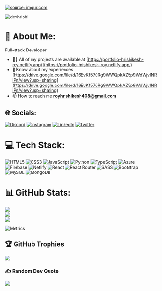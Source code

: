 <a href="https://imgur.com/cI6PPHK"><img src="https://i.imgur.com/cI6PPHK.gif" title="source: imgur.com" /></a>
<p align="left"> <img src="https://komarev.com/ghpvc/?username=devhrishi&label=Profile%20views&color=0e75b6&style=flat" alt="devhrishi" /> </p>

# 💫 About Me:
Full-stack Developer
- 👨‍💻 All of my projects are available at [https://portfolio-hrishikesh-roy.netlify.app/](https://portfolio-hrishikesh-roy.netlify.app/)
- 📄 Know about my experiences [https://drive.google.com/file/d/16EvKf570Rg9WWQpkAZ5p9WdWjvINRiPn/view?usp=sharing](https://drive.google.com/file/d/16EvKf570Rg9WWQpkAZ5p9WdWjvINRiPn/view?usp=sharing)
- 📫 How to reach me **royhrishikesh408@gmail.com**

## 🌐 Socials:
[![Discord](https://img.shields.io/badge/Discord-%237289DA.svg?logo=discord&logoColor=white)](htttps://discord.gg/https://discord.gg/fUAVbdGmpe) [![Instagram](https://img.shields.io/badge/Instagram-%23E4405F.svg?logo=Instagram&logoColor=white)](https://instagram.com/hrishikesh_roy71) [![LinkedIn](https://img.shields.io/badge/LinkedIn-%230077B5.svg?logo=linkedin&logoColor=white)](https://linkedin.com/in/hrishikesh-roy) [![Twitter](https://img.shields.io/badge/Twitter-%231DA1F2.svg?logo=Twitter&logoColor=white)](https://twitter.com/hrishik97724425) 

# 💻 Tech Stack:
![HTML5](https://img.shields.io/badge/html5-%23E34F26.svg?style=flat&logo=html5&logoColor=white) ![CSS3](https://img.shields.io/badge/css3-%231572B6.svg?style=flat&logo=css3&logoColor=white) ![JavaScript](https://img.shields.io/badge/javascript-%23323330.svg?style=flat&logo=javascript&logoColor=%23F7DF1E) ![Python](https://img.shields.io/badge/python-3670A0?style=flat&logo=python&logoColor=ffdd54) ![TypeScript](https://img.shields.io/badge/typescript-%23007ACC.svg?style=flat&logo=typescript&logoColor=white) ![Azure](https://img.shields.io/badge/azure-%230072C6.svg?style=flat&logo=azure-devops&logoColor=white) ![Firebase](https://img.shields.io/badge/firebase-%23039BE5.svg?style=flat&logo=firebase) ![Netlify](https://img.shields.io/badge/netlify-%23000000.svg?style=flat&logo=netlify&logoColor=#00C7B7) ![React](https://img.shields.io/badge/react-%2320232a.svg?style=flat&logo=react&logoColor=%2361DAFB) ![React Router](https://img.shields.io/badge/React_Router-CA4245?style=flat&logo=react-router&logoColor=white) ![SASS](https://img.shields.io/badge/SASS-hotpink.svg?style=flat&logo=SASS&logoColor=white) ![Bootstrap](https://img.shields.io/badge/bootstrap-%23563D7C.svg?style=flat&logo=bootstrap&logoColor=white) ![MySQL](https://img.shields.io/badge/mysql-%2300f.svg?style=flat&logo=mysql&logoColor=white) ![MongoDB](https://img.shields.io/badge/MongoDB-%234ea94b.svg?style=flat&logo=mongodb&logoColor=white)
# 📊 GitHub Stats:
![](https://github-readme-stats.vercel.app/api?username=DEVHrishi&theme=radical&hide_border=false&include_all_commits=true&count_private=false)<br/>
![](https://github-readme-streak-stats.herokuapp.com/?user=DEVHrishi&theme=radical&hide_border=false)<br/>
![](https://github-readme-stats.vercel.app/api/top-langs/?username=DEVHrishi&theme=radical&hide_border=false&include_all_commits=true&count_private=false&layout=compact)

![Metrics](https://metrics.lecoq.io/DEVHrishi?template=classic&base.header=0&base.activity=0&base.community=0&base.repositories=0&base.metadata=0&isocalendar=1&base.indepth=false&base.hireable=false&isocalendar.duration=half-year&config.timezone=Asia%2FCalcutta)

## 🏆 GitHub Trophies
![](https://github-profile-trophy.vercel.app/?username=DEVHrishi&theme=radical&no-frame=false&no-bg=true&margin-w=4)

### ✍️ Random Dev Quote
![](https://quotes-github-readme.vercel.app/api?type=horizontal&theme=radical)


  
